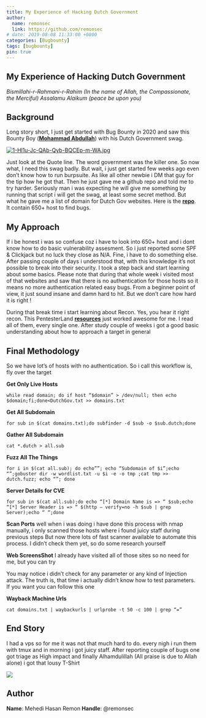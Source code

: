 ```yaml
---
title: My Experience of Hacking Dutch Government
author:
  name: remonsec
  link: https://github.com/remonsec
# date: 2019-08-08 11:33:00 +0800
categories: [Bugbounty]
tags: [bugbounty]
pin: true
---
```


## My Experience of Hacking Dutch Government

*Bismillahi-r-Rahmani-r-Rahim*
*(In the name of Allah, the Compassionate, the Merciful)
Assalamu Alaikum (peace be upon you)*

## **Background**

Long story short,
I just get started with Bug Bounty in 2020 and saw this Bounty Boy ([**Mohammad Abdullah**](https://www.facebook.com/Abdul1ah)) with his Dutch Government swag.

[![1-Hl1u-Jc-QAb-Qyb-BQCEp-m-WA.jpg](https://i.postimg.cc/PrmrVYVG/1-Hl1u-Jc-QAb-Qyb-BQCEp-m-WA.jpg)](https://postimg.cc/vcZscgdX)

Just look at the Quote line. The word government was the killer one.
So now what, I need this swag badly. But wait, i just get started few weeks ago even don’t know how to run burpsuite. As like all other newbie i DM that guy for the tip how he got that. Then he just gave me a github repo and told me to try harder. 
Seriously man i was expecting he will give me something by running that script i will get the swag, at least some secret method. But what he gave me a list of domain for Dutch Gov websites. Here is the [**repo**](https://gist.github.com/random-robbie/f985ad14fede2c04ac82dd89653f52ad). It contain 650+ host to find bugs.

## My Approach

If i be honest i was so confuse coz i have to look into 650+ host and i dont know how to do basic vulnerability assesment. 
So i just reported some SPF & Clickjack but no luck they close as N/A. Fine, i have to do something else. After passing couple of days i understood that, with this knowledge it’s not possible to break into their security. I took a step back and start learning about some basics. Please note that during that whole week i visited most of that websites and saw that there is no authentication for those hosts so it means no more authentication related easy bugs. 
From a beginner point of view, it just sound insane and damn hard to hit. But we don’t care how hard it is right !

During that break time i start learning about Recon. Yes, you hear it right recon. This PentesterLand [**resources**](https://pentester.land/cheatsheets/2019/04/15/recon-resources.html) just worked awesome for me. I read all of them, every single one. After study couple of weeks i got a good basic understanding about how to approach a target in general

## Final Methodology

So we have lot’s of hosts with no authentication. So i call this workflow is, fly over the target

**Get Only Live Hosts**

```while read domain; do if host “$domain” > /dev/null; then echo $domain;fi;done<DutchGov.txt >> domains.txt```

**Get All Subdomain**

```for sub in $(cat domains.txt);do subfinder -d $sub -o $sub.dutch;done```

**Gather All Subdomain**

```cat *.dutch > all.sub```

**Fuzz All The Things**

```for i in $(cat all.sub); do echo””; echo “Subdomain of $i”;echo “”;gobuster dir -w wordlist.txt -u $i -e -o tmp ;cat tmp >> dutch.fuzz; echo “”; done```

**Server Details for CVE**

```for sub in $(cat all.sub);do echo “[*] Domain Name is => “ $sub;echo “[*] Server Header is => “ $(http — verify=no -h $sub | grep Server);echo “ “;done```

**Scan Ports**
well when i was doing i have done this process with nmap manually, i only scanned those hosts where i found juicy staff during previous steps
But now there lots of fast scanner available to automate this process. I didn’t check them yet, so do some research yourself

**Web ScreensShot**
I already have visited all of those sites so no need for me, but you can try

You may notice i didn’t check for any parameter or any kind of Injection attack. The truth is, that time i actually didn’t know how to test parameters. If you want you can follow this one

**Wayback Machine Urls**

```cat domains.txt | waybackurls | urlprobe -t 50 -c 100 | grep “=”```

## **End Story**

I had a vps so for me it was not that much hard to do. every nigh i run them with tmux and in morning i got juicy staff. After reporting couple of bugs one got triage as High impact and finally Alhamdulillah (All praise is due to Allah alone) i got that lousy T-Shirt

![](https://cdn-images-1.medium.com/max/6240/1*_OCSji1b0Nd3A-56XcFmzA.jpeg)

## Author

**Name**: Mehedi Hasan Remon
**Handle**: @remonsec
